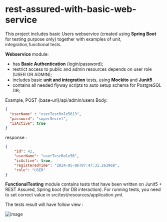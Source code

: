 
# rest-assured-with-basic-web-service

This project includes basic Users webservice (created using **Spring Boot**  for testing purpose only) together with examples of unit, integration,functional tests.

**Webservice** module:
 - has  **Basic Authentication** (login/password);
 - restrict access to public and admin resources  depends on user role (USER OR ADMIN);
 - includes basic **unit and integration** tests, using **Mockito** and **Junit5**
 - contains all needed flyway scripts to auto setup schema for PostgreSQL DB;

Example, POST {base-url}/api/admin/users 
Body:    
```json
{ 
  "userName" : "userTestRole5613",
  "password": "superSecret",
  "isActive": true
}
```
response : 
```json
{
    "id": 42,
    "userName": "userTestRole56",
    "isActive": true,
    "registeredTime": "2024-05-06T07:47:31.263968",
    "role": "USER"
}
```

**FunctionalTesting** module contains tests that have been written on Junit5 + REST Assured, Spring boot (for DB interaction).
For running tests, you need to set correct value in src/test/resources/application.yml. 


The tests result will have follow view : 


![image](https://github.com/mbilan/rest-assured-with-basic-web-service/assets/35302729/94ac6632-3a0a-4f83-92bd-a0a0f0768462)


